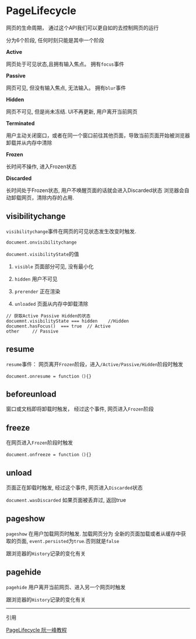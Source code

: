 # PageLifecycle

网页的生命周期， 通过这个API我们可以更自如的去控制网页的运行

分为6个阶段, 任何时刻只能是其中一个阶段

**Active**

网页处于可见状态,且拥有输入焦点。 拥有`focus`事件

**Passive**

网页可见, 但没有输入焦点, 无法输入。 拥有`blur`事件

**Hidden**

网页不可见, 但是尚未冻结. UI不再更新, 用户离开当前网页

**Terminated**

用户主动关闭窗口，或者在同一个窗口前往其他页面，导致当前页面开始被浏览器卸载并从内存中清除

**Frozen**

长时间不操作, 进入Frozen状态   

**Discarded**

长时间处于Frozen状态, 用户不唤醒页面的话就会进入Discarded状态 浏览器会自动卸载网页，清除内存的占用.

## visibilitychange

`visibilitychange`事件在网页的可见状态发生改变时触发.

`document.onvisibilitychange`

`document.visibilityState`的值

 1. `visible` 页面部分可见, 没有最小化

 2. `hidden` 用户不可见

 3. `prerender` 正在渲染

 4. `unloaded` 页面从内存中卸载清除

```
// 获取Active Passive Hidden的状态
docuemnt.visibilityState === hidden    //Hidden
document.hasFocus()  === true  // Active
other     // Passive
```

## resume

`resume`事件： 网页离开`Frozen`阶段，进入`/Active/Passive/Hidden`阶段时触发

`document.onresume = function（){}`

## beforeunload

窗口或文档即将卸载时触发， 经过这个事件, 网页进入`Frozen`阶段

## freeze

在网页进入`Frozen`阶段时触发

`document.onfreeze = function（){}`

## unload

页面正在卸载时触发, 经过这个事件, 网页进入`Discarded`状态

`document.wasDiscarded` 如果页面被丢弃过, 返回true

## pageshow

`pageshow` 在用户加载网页时触发. 加载网页分为 全新的页面加载或者从缓存中获取的页面, `event.persisted`为`true`.否则就是`false`

跟浏览器的`History`记录的变化有关

## pagehide

`pagehide` 用户离开当前网页、进入另一个网页时触发

跟浏览器的`History`记录的变化有关


---

引用

[PageLifecycle 阮一峰教程](http://www.ruanyifeng.com/blog/2018/11/page_lifecycle_api.html)
